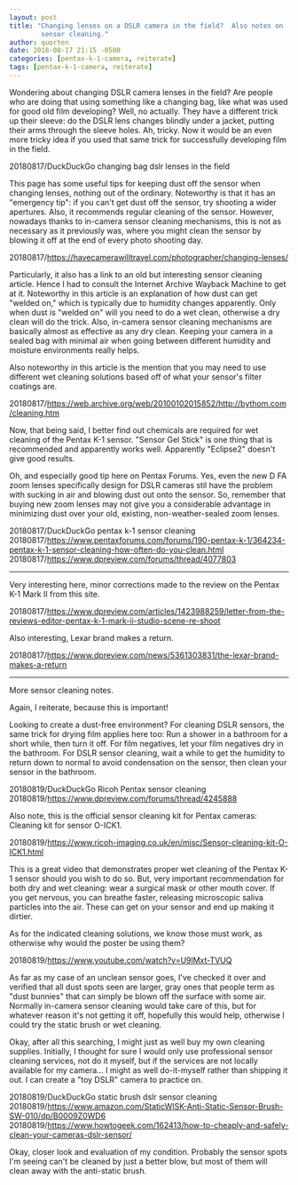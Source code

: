 ```yaml
---
layout: post
title: "Changing lenses on a DSLR camera in the field?  Also notes on
        sensor cleaning."
author: quorten
date: 2018-08-17 21:15 -0500
categories: [pentax-k-1-camera, reiterate]
tags: [pentax-k-1-camera, reiterate]
---
```


Wondering about changing DSLR camera lenses in the field?  Are people
who are doing that using something like a changing bag, like what was
used for good old film developing?  Well, no actually.  They have a
different trick up their sleeve: do the DSLR lens changes blindly
under a jacket, putting their arms through the sleeve holes.  Ah,
tricky.  Now it would be an even more tricky idea if you used that
same trick for successfully developing film in the field.

<!-- more -->

20180817/DuckDuckGo changing bag dslr lenses in the field

This page has some useful tips for keeping dust off the sensor when
changing lenses, nothing out of the ordinary.  Noteworthy is that it
has an "emergency tip": if you can't get dust off the sensor, try
shooting a wider apertures.  Also, it recommends regular cleaning of
the sensor.  However, nowadays thanks to in-camera sensor cleaning
mechanisms, this is not as necessary as it previously was, where you
might clean the sensor by blowing it off at the end of every photo
shooting day.

20180817/https://havecamerawilltravel.com/photographer/changing-lenses/

Particularly, it also has a link to an old but interesting sensor
cleaning article.  Hence I had to consult the Internet Archive Wayback
Machine to get at it.  Noteworthy in this article is an explanation of
how dust can get "welded on," which is typically due to humidity
changes apparently.  Only when dust is "welded on" will you need to do
a wet clean, otherwise a dry clean will do the trick.  Also, in-camera
sensor cleaning mechanisms are basically almost as effective as any
dry clean.  Keeping your camera in a sealed bag with minimal air when
going between different humidity and moisture environments really
helps.

Also noteworthy in this article is the mention that you may need to
use different wet cleaning solutions based off of what your sensor's
filter coatings are.

20180817/https://web.archive.org/web/20100102015852/http://bythom.com/cleaning.htm

Now, that being said, I better find out chemicals are required for wet
cleaning of the Pentax K-1 sensor.  "Sensor Gel Stick" is one thing
that is recommended and apparently works well.  Apparently "Eclipse2"
doesn't give good results.

Oh, and especially good tip here on Pentax Forums.  Yes, even the new
D FA zoom lenses specifically design for DSLR cameras stil have the
problem with sucking in air and blowing dust out onto the sensor.  So,
remember that buying new zoom lenses may not give you a considerable
advantage in minimizing dust over your old, existing,
non-weather-sealed zoom lenses.

20180817/DuckDuckGo pentax k-1 sensor cleaning  
20180817/https://www.pentaxforums.com/forums/190-pentax-k-1/364234-pentax-k-1-sensor-cleaning-how-often-do-you-clean.html  
20180817/https://www.dpreview.com/forums/thread/4077803

----------

Very interesting here, minor corrections made to the review on the
Pentax K-1 Mark II from this site.

20180817/https://www.dpreview.com/articles/1423988259/letter-from-the-reviews-editor-pentax-k-1-mark-ii-studio-scene-re-shoot

Also interesting, Lexar brand makes a return.

20180817/https://www.dpreview.com/news/5361303831/the-lexar-brand-makes-a-return

----------

More sensor cleaning notes.

Again, I reiterate, because this is important!

Looking to create a dust-free environment?  For cleaning DSLR sensors,
the same trick for drying film applies here too: Run a shower in a
bathroom for a short while, then turn it off.  For film negatives, let
your film negatives dry in the bathroom.  For DSLR sensor cleaning,
wait a while to get the humidity to return down to normal to avoid
condensation on the sensor, then clean your sensor in the bathroom.

20180819/DuckDuckGo Ricoh Pentax sensor cleaning  
20180819/https://www.dpreview.com/forums/thread/4245888

Also note, this is the official sensor cleaning kit for Pentax
cameras: Cleaning kit for sensor O-ICK1.

20180819/https://www.ricoh-imaging.co.uk/en/misc/Sensor-cleaning-kit-O-ICK1.html

This is a great video that demonstrates proper wet cleaning of the
Pentax K-1 sensor should you wish to do so.  But, very important
recommendation for both dry and wet cleaning: wear a surgical mask or
other mouth cover.  If you get nervous, you can breathe faster,
releasing microscopic saliva particles into the air.  These can get on
your sensor and end up making it dirtier.

As for the indicated cleaning solutions, we know those must work, as
otherwise why would the poster be using them?

20180819/https://www.youtube.com/watch?v=U9lMxt-TVUQ

As far as my case of an unclean sensor goes, I've checked it over and
verified that all dust spots seen are larger, gray ones that people
term as "dust bunnies" that can simply be blown off the surface with
some air.  Normally in-camera sensor cleaning would take care of this,
but for whatever reason it's not getting it off, hopefully this would
help, otherwise I could try the static brush or wet cleaning.

Okay, after all this searching, I might just as well buy my own
cleaning supplies.  Initially, I thought for sure I would only use
professional sensor cleaning services, not do it myself, but if the
services are not locally available for my camera...  I might as well
do-it-myself rather than shipping it out.  I can create a "toy DSLR"
camera to practice on.

20180819/DuckDuckGo static brush dslr sensor cleaning  
20180819/https://www.amazon.com/StaticWISK-Anti-Static-Sensor-Brush-SW-010/dp/B0009Z0WD6  
20180819/https://www.howtogeek.com/162413/how-to-cheaply-and-safely-clean-your-cameras-dslr-sensor/

Okay, closer look and evaluation of my condition.  Probably the sensor
spots I'm seeing can't be cleaned by just a better blow, but most of
them will clean away with the anti-static brush.
